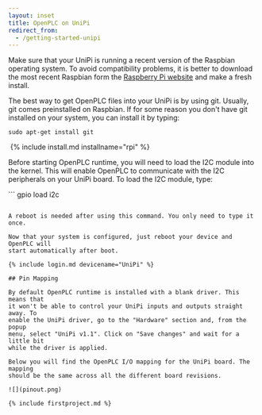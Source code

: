 ```yaml
---
layout: inset
title: OpenPLC on UniPi
redirect_from:
  - /getting-started-unipi
---
```


Make sure that your UniPi is running a recent version of the Raspbian
operating system. To avoid compatibility problems, it is better to download
the most recent Raspbian form the
[Raspberry Pi website](https://www.raspberrypi.org/downloads/) and make a fresh
install.​

The best way to get OpenPLC files into your UniPi is by using git. Usually,
git comes preinstalled on Raspbian. If for some reason you don't have git
installed on your system, you can install it by typing:
​
```
sudo apt-get install git
```
​
{% include install.md installname="rpi" %}

Before starting OpenPLC runtime, you will need to load the I2C module into the
kernel. This will enable OpenPLC to communicate with the I2C peripherals on
your UniPi board. To load the I2C module, type:

​```
gpio load i2c
```

A reboot is needed after using this command. You only need to type it once.

Now that your system is configured, just reboot your device and OpenPLC will
start automatically after boot.

{% include login.md devicename="UniPi" %}

## Pin Mapping

By default OpenPLC runtime is installed with a blank driver. This means that
it won't be able to control your UniPi inputs and outputs straight away. To
enable the UniPi driver, go to the "Hardware" section and, from the popup
menu, select "UniPi v1.1". Click on "Save changes" and wait for a little bit
while the driver is applied.

Below you will find the OpenPLC I/O mapping for the UniPi board. The mapping
should be the same across all the different board revisions.

![](pinout.png)

{% include firstproject.md %}
